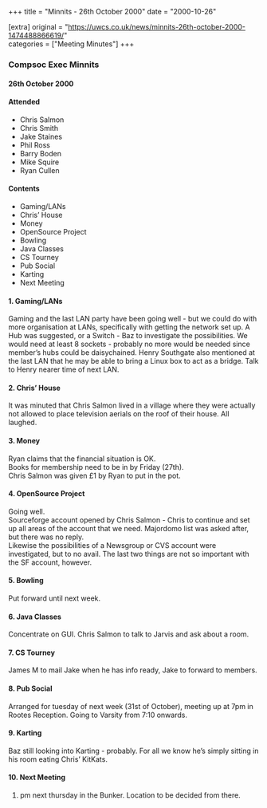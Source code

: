 +++
title = "Minnits - 26th October 2000"
date = "2000-10-26"

[extra]
original = "https://uwcs.co.uk/news/minnits-26th-october-2000-1474488866619/"    
categories = ["Meeting Minutes"]
+++

### Compsoc Exec Minnits

#### 26th October 2000

#### Attended

  - Chris Salmon
  - Chris Smith
  - Jake Staines
  - Phil Ross
  - Barry Boden
  - Mike Squire
  - Ryan Cullen

#### Contents

  - Gaming/LANs
  - Chris’ House
  - Money
  - OpenSource Project
  - Bowling
  - Java Classes
  - CS Tourney
  - Pub Social
  - Karting
  - Next Meeting

#### 1\. Gaming/LANs

Gaming and the last LAN party have been going well - but we could do with more organisation at LANs, specifically with getting the network set up. A Hub was suggested, or a Switch - Baz to investigate the possibilities. We would need at least 8 sockets - probably no more would be needed since member’s hubs could be daisychained. Henry Southgate also mentioned at the last LAN that he may be able to bring a Linux box to act as a bridge. Talk to Henry nearer time of next LAN.

#### 2\. Chris’ House

It was minuted that Chris Salmon lived in a village where they were actually not allowed to place television aerials on the roof of their house. All laughed.

#### 3\. Money

Ryan claims that the financial situation is OK.  
Books for membership need to be in by Friday (27th).  
Chris Salmon was given £1 by Ryan to put in the pot.

#### 4\. OpenSource Project

Going well.  
Sourceforge account opened by Chris Salmon - Chris to continue and set up all areas of the account that we need. Majordomo list was asked after, but there was no reply.  
Likewise the possibilities of a Newsgroup or CVS account were investigated, but to no avail. The last two things are not so important with the SF account, however.

#### 5\. Bowling

Put forward until next week.

#### 6\. Java Classes

Concentrate on GUI. Chris Salmon to talk to Jarvis and ask about a room.

#### 7\. CS Tourney

James M to mail Jake when he has info ready, Jake to forward to members.

#### 8\. Pub Social

Arranged for tuesday of next week (31st of October), meeting up at 7pm in Rootes Reception. Going to Varsity from 7:10 onwards.

#### 9\. Karting

Baz still looking into Karting - probably. For all we know he’s simply sitting in his room eating Chris’ KitKats.

#### 10\. Next Meeting

1.  pm next thursday in the Bunker. Location to be decided from there.
